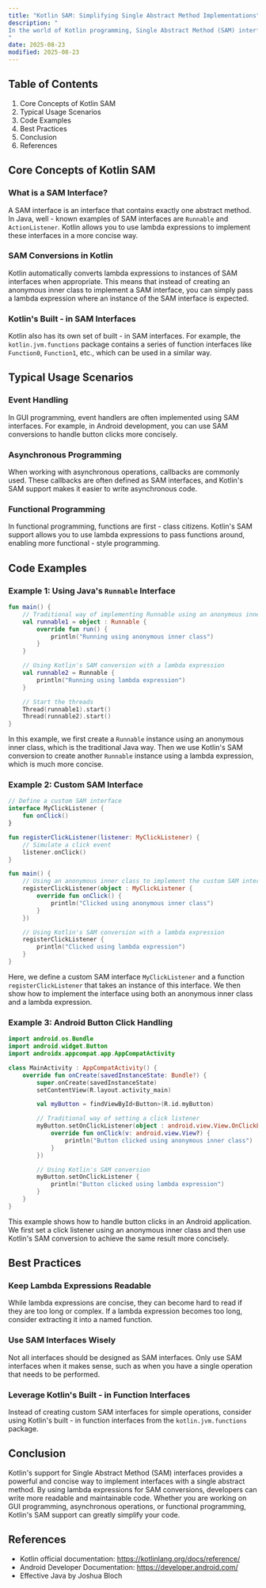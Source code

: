 ```yaml
---
title: "Kotlin SAM: Simplifying Single Abstract Method Implementations"
description: "
In the world of Kotlin programming, Single Abstract Method (SAM) interfaces play a crucial role in enabling more concise and readable code. SAM interfaces are interfaces that have exactly one abstract method. Java has long supported the concept of SAM interfaces through the use of lambda expressions in Java 8 and later. Kotlin takes this a step further, providing seamless integration and even more flexibility when dealing with such interfaces.  In this blog post, we will explore the core concepts of Kotlin SAM, typical usage scenarios, and best practices to help intermediate - to - advanced software engineers make the most of this powerful feature.
"
date: 2025-08-23
modified: 2025-08-23
---
```


## Table of Contents
1. Core Concepts of Kotlin SAM
2. Typical Usage Scenarios
3. Code Examples
4. Best Practices
5. Conclusion
6. References

## Core Concepts of Kotlin SAM
### What is a SAM Interface?
A SAM interface is an interface that contains exactly one abstract method. In Java, well - known examples of SAM interfaces are `Runnable` and `ActionListener`. Kotlin allows you to use lambda expressions to implement these interfaces in a more concise way.

### SAM Conversions in Kotlin
Kotlin automatically converts lambda expressions to instances of SAM interfaces when appropriate. This means that instead of creating an anonymous inner class to implement a SAM interface, you can simply pass a lambda expression where an instance of the SAM interface is expected.

### Kotlin's Built - in SAM Interfaces
Kotlin also has its own set of built - in SAM interfaces. For example, the `kotlin.jvm.functions` package contains a series of function interfaces like `Function0`, `Function1`, etc., which can be used in a similar way.

## Typical Usage Scenarios
### Event Handling
In GUI programming, event handlers are often implemented using SAM interfaces. For example, in Android development, you can use SAM conversions to handle button clicks more concisely.

### Asynchronous Programming
When working with asynchronous operations, callbacks are commonly used. These callbacks are often defined as SAM interfaces, and Kotlin's SAM support makes it easier to write asynchronous code.

### Functional Programming
In functional programming, functions are first - class citizens. Kotlin's SAM support allows you to use lambda expressions to pass functions around, enabling more functional - style programming.

## Code Examples

### Example 1: Using Java's `Runnable` Interface
```kotlin
fun main() {
    // Traditional way of implementing Runnable using an anonymous inner class
    val runnable1 = object : Runnable {
        override fun run() {
            println("Running using anonymous inner class")
        }
    }

    // Using Kotlin's SAM conversion with a lambda expression
    val runnable2 = Runnable {
        println("Running using lambda expression")
    }

    // Start the threads
    Thread(runnable1).start()
    Thread(runnable2).start()
}
```
In this example, we first create a `Runnable` instance using an anonymous inner class, which is the traditional Java way. Then we use Kotlin's SAM conversion to create another `Runnable` instance using a lambda expression, which is much more concise.

### Example 2: Custom SAM Interface
```kotlin
// Define a custom SAM interface
interface MyClickListener {
    fun onClick()
}

fun registerClickListener(listener: MyClickListener) {
    // Simulate a click event
    listener.onClick()
}

fun main() {
    // Using an anonymous inner class to implement the custom SAM interface
    registerClickListener(object : MyClickListener {
        override fun onClick() {
            println("Clicked using anonymous inner class")
        }
    })

    // Using Kotlin's SAM conversion with a lambda expression
    registerClickListener {
        println("Clicked using lambda expression")
    }
}
```
Here, we define a custom SAM interface `MyClickListener` and a function `registerClickListener` that takes an instance of this interface. We then show how to implement the interface using both an anonymous inner class and a lambda expression.

### Example 3: Android Button Click Handling
```kotlin
import android.os.Bundle
import android.widget.Button
import androidx.appcompat.app.AppCompatActivity

class MainActivity : AppCompatActivity() {
    override fun onCreate(savedInstanceState: Bundle?) {
        super.onCreate(savedInstanceState)
        setContentView(R.layout.activity_main)

        val myButton = findViewById<Button>(R.id.myButton)

        // Traditional way of setting a click listener
        myButton.setOnClickListener(object : android.view.View.OnClickListener {
            override fun onClick(v: android.view.View?) {
                println("Button clicked using anonymous inner class")
            }
        })

        // Using Kotlin's SAM conversion
        myButton.setOnClickListener {
            println("Button clicked using lambda expression")
        }
    }
}
```
This example shows how to handle button clicks in an Android application. We first set a click listener using an anonymous inner class and then use Kotlin's SAM conversion to achieve the same result more concisely.

## Best Practices
### Keep Lambda Expressions Readable
While lambda expressions are concise, they can become hard to read if they are too long or complex. If a lambda expression becomes too long, consider extracting it into a named function.

### Use SAM Interfaces Wisely
Not all interfaces should be designed as SAM interfaces. Only use SAM interfaces when it makes sense, such as when you have a single operation that needs to be performed.

### Leverage Kotlin's Built - in Function Interfaces
Instead of creating custom SAM interfaces for simple operations, consider using Kotlin's built - in function interfaces from the `kotlin.jvm.functions` package.

## Conclusion
Kotlin's support for Single Abstract Method (SAM) interfaces provides a powerful and concise way to implement interfaces with a single abstract method. By using lambda expressions for SAM conversions, developers can write more readable and maintainable code. Whether you are working on GUI programming, asynchronous operations, or functional programming, Kotlin's SAM support can greatly simplify your code.

## References
- Kotlin official documentation: https://kotlinlang.org/docs/reference/
- Android Developer Documentation: https://developer.android.com/
- Effective Java by Joshua Bloch